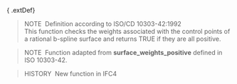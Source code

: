 { .extDef}
> NOTE&nbsp; Definition according to ISO/CD 10303-42:1992  
> This function checks the weights associated with the control points of a rational b-spline surface and returns TRUE if they are all positive.

> NOTE&nbsp; Function adapted from **surface_weights_positive** defined in ISO 10303-42.

> HISTORY&nbsp; New function in IFC4

